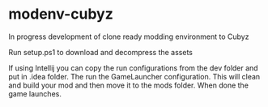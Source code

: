 # modenv-cubyz

In progress development of clone ready modding environment to Cubyz

Run setup.ps1 to download and decompress the assets

If using Intellij you can copy the run configurations from the dev folder and put in .idea folder. The run the GameLauncher configuration.
This will clean and build your mod and then move it to the mods folder. When done the game launches.
